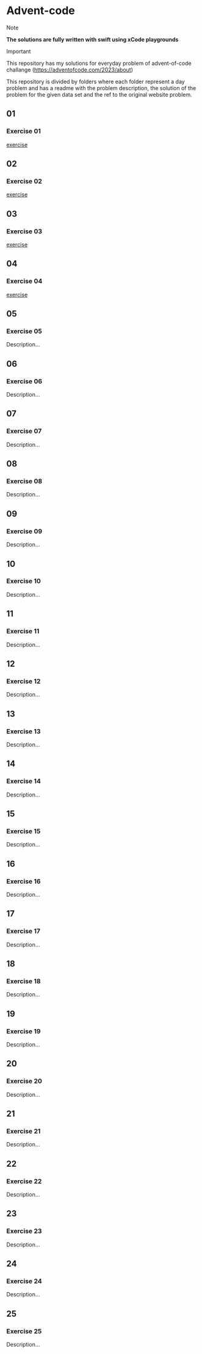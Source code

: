 # Advent-code

> [!NOTE]
> **The solutions are fully written with swift using xCode playgrounds**

> [!IMPORTANT]
> This repository has my solutions for everyday problem of advent-of-code challange (https://adventofcode.com/2023/about)

This repository is divided by folders where each folder represent a day problem and has a readme with the problem description, the solution of the problem for the given data set and the ref to the original website problem.

## 01

### Exercise 01
[exercise](2023/01/README.md)

## 02

### Exercise 02
[exercise](2023/02/README.md)

## 03

### Exercise 03
[exercise](2023/03/README.md)

## 04

### Exercise 04
[exercise](2023/04/README.md)

## 05

### Exercise 05
Description...

## 06

### Exercise 06
Description...

## 07

### Exercise 07
Description...

## 08

### Exercise 08
Description...

## 09

### Exercise 09
Description...

## 10

### Exercise 10
Description...

## 11

### Exercise 11
Description...

## 12

### Exercise 12
Description...

## 13

### Exercise 13
Description...

## 14

### Exercise 14
Description...

## 15

### Exercise 15
Description...

## 16

### Exercise 16
Description...

## 17

### Exercise 17
Description...

## 18

### Exercise 18
Description...

## 19

### Exercise 19
Description...

## 20

### Exercise 20
Description...

## 21

### Exercise 21
Description...

## 22

### Exercise 22
Description...

## 23

### Exercise 23
Description...

## 24

### Exercise 24
Description...

## 25

### Exercise 25
Description...
